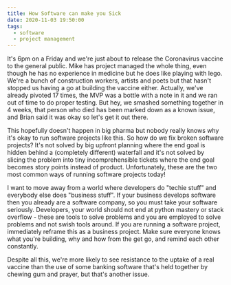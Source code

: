 ```yaml
---
title: How Software can make you Sick
date: 2020-11-03 19:50:00
tags:
  - software
  - project management
---
```


It's 6pm on a Friday and we're just about to release the Coronavirus vaccine to the general public. Mike has project managed the whole thing, even though he has no experience in medicine but he does like playing with lego. We're a bunch of construction workers, artists and poets but that hasn't stopped us having a go at building the vaccine either. Actually, we've already pivoted 17 times, the MVP was a bottle with a note in it and we ran out of time to do proper testing. But hey, we smashed something together in 4 weeks, that person who died has been marked down as a known issue, and Brian said it was okay so let's get it out there.

This hopefully doesn't happen in big pharma but nobody really knows why it's okay to run software projects like this. So how do we fix broken software projects? It's not solved by big upfront planning where the end goal is hidden behind a (completely different) waterfall and it's not solved by slicing the problem into tiny incomprehensible tickets where the end goal becomes story points instead of product. Unfortunately, these are the two most common ways of running software projects today!

I want to move away from a world where developers do "techie stuff" and everybody else does "business stuff". If your business develops software then you already are a software company, so you must take your software seriously. Developers, your world should not end at python mastery or stack overflow - these are tools to solve problems and you are employed to solve problems and not swish tools around. If you are running a software project, immediately reframe this as a business project. Make sure everyone knows what you're building, why and how from the get go, and remind each other constantly.

Despite all this, we're more likely to see resistance to the uptake of a real vaccine than the use of some banking software that's held together by chewing gum and prayer, but that's another issue.
